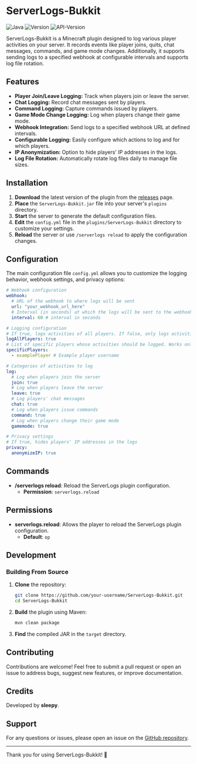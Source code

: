 # ServerLogs-Bukkit

![Java](https://img.shields.io/badge/Java-17-blue) 
![Version](https://img.shields.io/badge/version-1.1.0-blue.svg)
![API-Version](https://img.shields.io/badge/api--version-1.13-lightgrey.svg)

ServerLogs-Bukkit is a Minecraft plugin designed to log various player activities on your server. It records events like player joins, quits, chat messages, commands, and game mode changes. Additionally, it supports sending logs to a specified webhook at configurable intervals and supports log file rotation.

## Features

- **Player Join/Leave Logging:** Track when players join or leave the server.
- **Chat Logging:** Record chat messages sent by players.
- **Command Logging:** Capture commands issued by players.
- **Game Mode Change Logging:** Log when players change their game mode.
- **Webhook Integration:** Send logs to a specified webhook URL at defined intervals.
- **Configurable Logging:** Easily configure which actions to log and for which players.
- **IP Anonymization:** Option to hide players' IP addresses in the logs.
- **Log File Rotation:** Automatically rotate log files daily to manage file sizes.

## Installation

1. **Download** the latest version of the plugin from the [releases](https://github.com/your-username/ServerLogs-Bukkit/releases) page.
2. **Place** the `ServerLogs-Bukkit.jar` file into your server's `plugins` directory.
3. **Start** the server to generate the default configuration files.
4. **Edit** the `config.yml` file in the `plugins/ServerLogs-Bukkit` directory to customize your settings.
5. **Reload** the server or use `/serverlogs reload` to apply the configuration changes.

## Configuration

The main configuration file `config.yml` allows you to customize the logging behavior, webhook settings, and privacy options:

```yaml
# Webhook configuration
webhook:
  # URL of the webhook to where logs will be sent
  url: "your_webhook_url_here"
  # Interval (in seconds) at which the logs will be sent to the webhook
  interval: 60 # interval in seconds

# Logging configuration
# If true, logs activities of all players. If false, only logs activities of specific players
logAllPlayers: true
# List of specific players whose activities should be logged. Works only if logAllPlayers is set to false
specificPlayers:
  - examplePlayer # Example player username

# Categories of activities to log
log:
  # Log when players join the server
  join: true
  # Log when players leave the server
  leave: true
  # Log players' chat messages
  chat: true
  # Log when players issue commands
  command: true
  # Log when players change their game mode
  gamemode: true

# Privacy settings
# If true, hides players' IP addresses in the logs
privacy:
  anonymizeIP: true
```

## Commands

- **/serverlogs reload**: Reload the ServerLogs plugin configuration.
    - **Permission**: `serverlogs.reload`

## Permissions

- **serverlogs.reload**: Allows the player to reload the ServerLogs plugin configuration.
    - **Default**: `op`

## Development

### Building From Source

1. **Clone** the repository:
    ```sh
    git clone https://github.com/your-username/ServerLogs-Bukkit.git
    cd ServerLogs-Bukkit
    ```

2. **Build** the plugin using Maven:
    ```sh
    mvn clean package
    ```

3. **Find** the compiled JAR in the `target` directory.

## Contributing

Contributions are welcome! Feel free to submit a pull request or open an issue to address bugs, suggest new features, or improve documentation.

## Credits

Developed by **sleepy**.

## Support

For any questions or issues, please open an issue on the [GitHub repository](https://github.com/SleepyKittenn/ServerLogs/issues).

---

Thank you for using ServerLogs-Bukkit! 🎉
